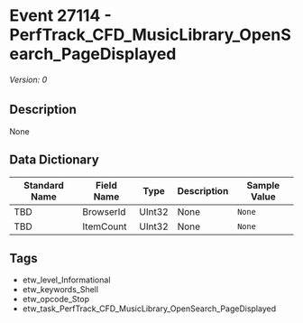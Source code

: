 # Event 27114 - PerfTrack_CFD_MusicLibrary_OpenSearch_PageDisplayed
###### Version: 0

## Description
None

## Data Dictionary
|Standard Name|Field Name|Type|Description|Sample Value|
|---|---|---|---|---|
|TBD|BrowserId|UInt32|None|`None`|
|TBD|ItemCount|UInt32|None|`None`|

## Tags
* etw_level_Informational
* etw_keywords_Shell
* etw_opcode_Stop
* etw_task_PerfTrack_CFD_MusicLibrary_OpenSearch_PageDisplayed